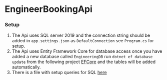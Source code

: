 # EngineerBookingApi

### Setup

1. The Api uses SQL server 2019 and the connection string should be added in `app.settings.json` as `DefaultConnection` see `Program.cs` for setup. 
2. The Api uses Entity Framework Core for database access once you have added a new database called `EngineeringDB` run `dotnet ef database update` from the following project [EFCore](https://github.com/SWilkov/EngineerBookingApi/tree/master/EngineerBooking.DataLayer.SQLServer.EFCore) and the tables will be added automatically.
3. There is a file with setup queries for SQL [here](https://github.com/SWilkov/EngineerBookingApi/blob/master/EngineerBooking.DataLayer.SQLServer.EFCore/engineeringDBSeedData.sql)

